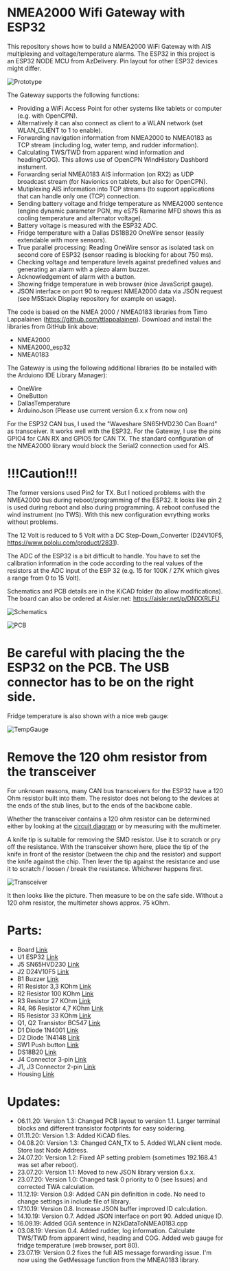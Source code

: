 # NMEA2000 Wifi Gateway with ESP32
This repository shows how to build a NMEA2000 WiFi Gateway with AIS multiplexing and voltage/temperature alarms.
The ESP32 in this project is an ESP32 NODE MCU from AzDelivery. Pin layout for other ESP32 devices might differ.

![Prototype](https://github.com/AK-Homberger/NMEA2000WifiGateway-with-ESP32/blob/master/Gateway%20Prototype.JPG)

The Gateway supports the following functions:

- Providing a WiFi Access Point for other systems like tablets or computer (e.g. with OpenCPN).
- Alternatively it can also connect as client to a WLAN network (set WLAN_CLIENT to 1 to enable).
- Forwarding navigation information from NMEA2000 to NMEA0183 as TCP stream (including log, water temp, and rudder information).
- Calculating TWS/TWD from apparent wind information and heading/COG). This allows use of OpenCPN WindHistory Dashbord instument.
- Forwarding serial NMEA0183 AIS information (on RX2) as UDP broadcast stream (for Navionics on tablets, but also for OpenCPN).
- Mutiplexing AIS information into TCP streams (to support applications that can handle only one (TCP) connection.
- Sending battery voltage and fridge temperature as NMEA2000 sentence (engine dynamic parameter PGN, my eS75 Ramarine MFD shows this as cooling temperature and alternator voltage).
- Battery voltage is measured with the ESP32 ADC.
- Fridge temperature with a Dallas DS18B20 OneWire sensor (easily extendable with more sensors).
- True parallel processing: Reading OneWire sensor as isolated task on second core of ESP32 (sensor reading is blocking for about 750 ms).
- Checking voltage and temperature levels against predefined values and generating an alarm with a piezo alarm buzzer.
- Acknowledgement of alarm with a button.
- Showing fridge temperature in web browser (nice JavaScript gauge).
- JSON interface on port 90 to request NMEA2000 data via JSON request (see M5Stack Display repository for example on usage).

The code is based on the NMEA 2000 / NMEA0183 libraries from Timo Lappalainen (https://github.com/ttlappalainen).
Download and install the libraries from GitHub link above:

- NMEA2000
- NMEA2000_esp32
- NMEA0183

The Gateway is using the following additional libraries (to be installed with the Arduiono IDE Library Manager):

- OneWire
- OneButton
- DallasTemperature
- ArduinoJson (Please use current version 6.x.x from now on)

For the ESP32 CAN bus, I used the "Waveshare SN65HVD230 Can Board" as transceiver. It works well with the ESP32.
For the Gateway, I use the pins GPIO4 for CAN RX and GPIO5 for CAN TX. The standard configuration of the NMEA2000 library would block the Serial2 connection used for AIS.

# !!!Caution!!! 
The former versions used Pin2 for TX. But I noticed problems with the NMEA2000 bus during reboot/programming of the ESP32. It looks like pin 2 is used during reboot and also during programming. A reboot confused the wind instrument (no TWS). With this new configuration evrything works without problems.

The 12 Volt is reduced to 5 Volt with a DC Step-Down_Converter (D24V10F5, https://www.pololu.com/product/2831).

The ADC of the ESP32 is a bit difficult to handle. You have to set the calibration information in the code according to the real values of the resistors at the ADC input of the ESP 32 (e.g. 15 for 100K / 27K which gives a range from 0 to 15 Volt).

Schematics and PCB details are in the KiCAD folder (to allow modifications). The board can also be ordered at Aisler.net: https://aisler.net/p/DNXXRLFU

![Schematics](https://github.com/AK-Homberger/NMEA2000WifiGateway-with-ESP32/blob/master/KiCAD/ESP32WifiAisTempVolt2/ESP32WifiAisTempVolt2.png)

![PCB](https://github.com/AK-Homberger/NMEA2000WifiGateway-with-ESP32/blob/master/KiCAD/ESP32WifiAisTempVolt2/ESP32WifiAisTempVolt2-PCB.png)

# Be careful with placing the the ESP32 on the PCB. The USB connector has to be on the right side.

Fridge temperature is also shown with a nice web gauge:

![TempGauge](https://github.com/AK-Homberger/NMEA2000WifiGateway-with-ESP32/blob/master/TempGauge.png)

# Remove the 120 ohm resistor from the transceiver
For unknown reasons, many CAN bus transceivers for the ESP32 have a 120 Ohm resistor built into them. The resistor does not belong to the devices at the ends of the stub lines, but to the ends of the backbone cable.

Whether the transceiver contains a 120 ohm resistor can be determined either by looking at the [circuit diagram](https://github.com/AK-Homberger/NMEA2000-Workshop/blob/main/Docs/SN65HVD230%20CAN%20Board_SCH.pdf) or by measuring with the multimeter.

A knife tip is suitable for removing the SMD resistor. Use it to scratch or pry off the resistance. With the transceiver shown here, place the tip of the knife in front of the resistor (between the chip and the resistor) and support the knife against the chip. Then lever the tip against the resistance and use it to scratch / loosen / break the resistance. Whichever happens first.

![Transceiver](https://github.com/AK-Homberger/NMEA2000WifiGateway-with-ESP32/blob/master/CAN-Transceiver.jpg)

It then looks like the picture. Then measure to be on the safe side. Without a 120 ohm resistor, the multimeter shows approx. 75 kOhm.

# Parts:

- Board [Link](https://aisler.net/p/DNXXRLFU)
- U1 ESP32 [Link](https://www.amazon.de/AZDelivery-NodeMCU-Development-Nachfolgermodell-ESP8266/dp/B071P98VTG/ref=sxts_sxwds-bia-wc-drs3_0?__mk_de_DE=%C3%85M%C3%85%C5%BD%C3%95%C3%91&cv_ct_cx=ESP32&dchild=1&keywords=ESP32) 
- J5 SN65HVD230 [Link](https://eckstein-shop.de/Waveshare-SN65HVD230-CAN-Board-33V-ESD-protection)
- J2 D24V10F5 [Link](https://eckstein-shop.de/Pololu5V2C1AStep-DownSpannungsreglerD24V10F5)
- B1 Buzzer [Link](https://www.reichelt.de/de/en/developer-boards-active-piezo-buzzer-module-debo-piezo-p239111.html?&nbc=1)
- R1 Resistor 3,3 KOhm [Link](https://www.reichelt.de/de/en/carbon-film-resistor-1-4-w-5-3-3-ohm-1-4w-3-3-p1396.html?&nbc=1)
- R2 Resistor 100 KOhm [Link](https://www.reichelt.de/de/en/carbon-film-resistor-1-4w-5-100-kilo-ohms-1-4w-100k-p1337.html?&nbc=1)
- R3 Resistor 27 KOhm [Link](https://www.reichelt.de/de/en/carbon-film-resistor-1-4-w-5-27-kohm-1-4w-27k-p1392.html?&nbc=1)
- R4, R6 Resistor 4,7 KOhm [Link](https://www.reichelt.de/de/en/carbon-film-resistor-1-4-w-5-4-7-kohm-1-4w-4-7k-p1425.html?&nbc=1)
- R5 Resistor 33 KOhm [Link](https://www.reichelt.de/de/en/carbon-film-resistor-1-4-w-5-33-kohm-1-4w-33k-p1412.html?&nbc=1)
- Q1, Q2 Transistor BC547 [Link](https://www.reichelt.de/de/en/small-signal-transistors-npn-to-92-45-v-rnd-bc547-p223356.html?&nbc=1)
- D1 Diode 1N4001 [Link](https://www.reichelt.com/de/en/rectifier-diode-do41-50-v-1-a-1n-4001-p1723.html?&nbc=1)
- D2 Diode 1N4148 [Link](https://www.reichelt.de/schalt-diode-100-v-150-ma-do-35-1n-4148-p1730.html?search=1n4148)
- SW1 Push button [Link](https://www.reichelt.de/miniatur-drucktaster-0-5a-24vac-1x-ein-rt-t-250a-rt-p31772.html?&trstct=pol_12&nbc=1)
- DS18B20 [Link](https://www.reichelt.com/shelly-temperatur-sensor-ds18b20-shelly-ds18b20-p287127.html?&trstct=pos_1&nbc=1)
- J4 Connector 3-pin [Link](https://www.reichelt.de/de/en/3-pin-terminal-strip-spacing-5-08-akl-101-03-p36606.html?&nbc=1)
- J1, J3 Connector 2-pin [Link](https://www.reichelt.de/de/en/2-pin-terminal-strip-spacing-5-08-akl-101-02-p36605.html?&nbc=1)
- Housing [Link](https://www.reichelt.de/de/en/plastic-housing-series-1591-57-x-87-x-36-mm-black-1591xxlsbk-p221267.html?&nbc=1)



# Updates:
- 06.11.20: Version 1.3: Changed PCB layout to version 1.1. Larger terminal blocks and different transistor footprints for easy soldering.
- 01.11.20: Version 1.3: Added KiCAD files.
- 04.08.20: Version 1.3: Changed CAN_TX to 5. Added WLAN client mode. Store last Node Address.
- 24.07.20: Version 1.2: Fixed AP setting problem (sometimes 192.168.4.1 was set after reboot).
- 23.07.20: Version 1.1: Moved to new JSON library version 6.x.x.
- 23.07.20: Version 1.0: Changed task 0 priority to 0 (see Issues) and corrected TWA calculation.
- 11.12.19: Version 0.9: Added CAN pin definition in code. No need to change settings in include file of library.
- 17.10.19: Version 0.8. Increase JSON buffer improved ID calculation.
- 14.10.19: Version 0.7. Added JSON interface on port 90. Added unique ID.
- 16.09.19: Added GGA sentence in N2kDataToNMEA0183.cpp
- 03.08.19: Version 0.4. Added rudder, log information. Calculate TWS/TWD from apparent wind, heading and COG. Added web gauge for fridge temperature (web browser, port 80).
- 23.07.19: Version 0.2 fixes the full AIS message forwarding issue. I'm now using the GetMessage function from the MNEA0183 library.
